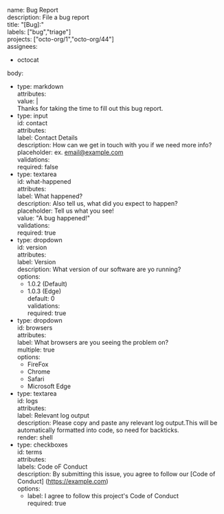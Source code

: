 name: Bug Report  
description: File a bug report  
title: "[Bug]:"  
labels: ["bug","triage"]  
projects: ["octo-org/1","octo-org/44"]  
assignees:

- octocat

body:

- type: markdown  
  attributes:  
   value: |  
   Thanks for taking the time to fill out this bug report.
- type: input  
  id: contact  
  attributes:  
   label: Contact Details  
   description: How can we get in touch with you if we need more info?
  placeholder: ex. email@example.com  
  validations:  
   required: false
- type: textarea  
  id: what-happened  
  attributes:  
   label: What happened?  
   description: Also tell us, what did you expect to happen?  
   placeholder: Tell us what you see!  
   value: "A bug happened!"  
  validations:  
   required: true
- type: dropdown  
  id: version  
  attributes:  
   label: Version  
   description: What version of our software are yo running?  
   options:  
   - 1.0.2 (Default)  
   - 1.0.3 (Edge)  
   default: 0  
  validations:  
   required: true
- type: dropdown  
  id: browsers  
  attributes:  
   label: What browsers are you seeing the problem on?  
   multiple: true  
   options:  
   - FireFox  
   - Chrome  
   - Safari  
   - Microsoft Edge
- type: textarea  
  id: logs  
  attributes:  
   label: Relevant log output  
   description: Please copy and paste any relevant log output.This will be automatically formatted into code, so need for backticks.  
   render: shell
- type: checkboxes  
  id: terms  
  attributes:  
   labels: Code oF Conduct  
   description: By submitting this issue, you agree to follow our [Code of Conduct] (https://example.com)  
   options:  
   - label: I agree to follow this project's Code of Conduct  
   required: true

